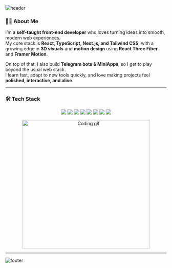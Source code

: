 ![header](https://capsule-render.vercel.app/api?type=waving&color=000000&height=160&section=header&text=Hi%20I'm%20Firdavs&fontColor=ffffff&fontSize=40&animation=fadeIn)


### 👨‍💻 About Me
I’m a **self-taught front-end developer** who loves turning ideas into smooth, modern web experiences.  
My core stack is **React, TypeScript, Next.js, and Tailwind CSS**, with a growing edge in **3D visuals** and **motion design** using **React Three Fiber** and **Framer Motion**.  

On top of that, I also build **Telegram bots & MiniApps**, so I get to play beyond the usual web stack.  
I learn fast, adapt to new tools quickly, and love making projects feel **polished, interactive, and alive**.

---

### 🛠️ Tech Stack
<p align="center">
  <img src="https://skillicons.dev/icons?i=html,css,js,ts,react,nextjs,tailwind" />
  <img src="https://skillicons.dev/icons?i=threejs" /> 
  <img src="https://skillicons.dev/icons?i=nodejs,express,firebase,graphql" />
  <img src="https://skillicons.dev/icons?i=git,github,figma,vscode" />
  <img src="https://img.shields.io/badge/FramerMotion-0055FF?style=for-the-badge&logo=framer&logoColor=white" />
  <img src="https://img.shields.io/badge/React%20Three%20Fiber-000000?style=for-the-badge&logo=three.js&logoColor=white" />
  <img src="https://img.shields.io/badge/Fly.io-8A2BE2?style=for-the-badge&logo=flydotio&logoColor=white" />
  <img src="https://img.shields.io/badge/Clerk-6C47FF?style=for-the-badge&logo=clerk&logoColor=white" />
</p>


<p align="center">
  <img src="https://media.giphy.com/media/13HgwGsXF0aiGY/giphy.gif" width="400" alt="Coding gif" />
</p>

---

![footer](https://capsule-render.vercel.app/api?type=waving&color=0:0f0c29,50:302b63,100:24243e&height=100&section=footer)
